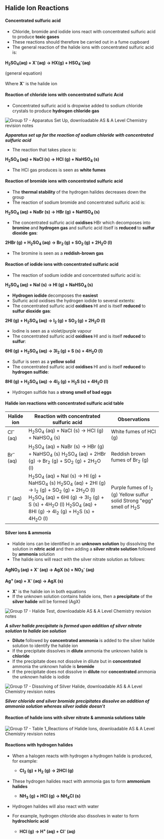 Halide Ion Reactions
--------------------

#### Concentrated sulfuric acid

* Chloride, bromide and iodide ions react with concentrated sulfuric acid to produce <b>toxic gases</b>
* These reactions should therefore be carried out in a fume cupboard
* The general reaction of the halide ions with concentrated sulfuric acid is:

<b>H</b><sub><b>2</b></sub><b>SO</b><sub><b>4</b></sub><b>(aq) + X</b><sup><b>-</b></sup><b>(aq) → HX(g) + HSO</b><sub><b>4</b></sub><sup><b>-</b></sup><b>(aq)</b>

(general equation)

Where <b>X</b><sup><b>-</b></sup> is the halide ion

#### Reaction of chloride ions with concentrated sulfuric Acid

* Concentrated sulfuric acid is dropwise added to sodium chloride crystals to produce <b>hydrogen chloride gas</b>

![Group 17 - Apparatus Set Up, downloadable AS & A Level Chemistry revision notes](2.3-Group-17-Apparatus-Set-Up.png)

<i><b>Apparatus set up for the reaction of sodium chloride with concentrated sulfuric acid</b></i>

* The reaction that takes place is:

<b>H</b><sub><b>2</b></sub><b>SO</b><sub><b>4 </b></sub><b>(aq) + NaCl (s) → HCl (g) + NaHSO</b><sub><b>4 </b></sub><b>(s)      </b>

* The HCl gas produces is seen as <b>white fumes </b>

#### Reaction of bromide ions with concentrated sulfuric acid

* The <b>thermal stability </b>of the hydrogen halides decreases down the group
* The reaction of sodium bromide and concentrated sulfuric acid is:

<b>H</b><sub><b>2</b></sub><b>SO</b><sub><b>4 </b></sub><b>(aq) + NaBr (s) → HBr (g) + NaHSO</b><sub><b>4 </b></sub><b>(s)     </b>

* The concentrated sulfuric acid <b>oxidises </b>HBr which decomposes into <b>bromine </b>and <b>hydrogen gas </b>and sulfuric acid itself is <b>reduced </b>to <b>sulfur</b> <b>dioxide</b> <b>gas</b>:

<b>2HBr (g) + H</b><sub><b>2</b></sub><b>SO</b><sub><b>4 </b></sub><b>(aq) → Br</b><sub><b>2 </b></sub><b>(g) + SO</b><sub><b>2 </b></sub><b>(g) + 2H</b><sub><b>2</b></sub><b>O (l)</b>

* The bromine is seen as a <b>reddish-brown gas</b>

#### Reaction of iodide ions with concentrated sulfuric acid

* The reaction of sodium iodide and concentrated sulfuric acid is:

<b>H</b><sub><b>2</b></sub><b>SO</b><sub><b>4 </b></sub><b>(aq) + NaI (s) → HI (g) + NaHSO</b><sub><b>4 </b></sub><b>(s)          </b>

* <b>Hydrogen iodide </b>decomposes the <b>easiest</b>
* Sulfuric acid oxidises the hydrogen iodide to several extents:
* The concentrated sulfuric acid <b>oxidises </b>HI and is itself <b>reduced </b>to <b>sulfur</b> <b>dioxide</b> <b>gas</b>:

<b>2HI (g) + H</b><sub><b>2</b></sub><b>SO</b><sub><b>4 </b></sub><b>(aq) → I</b><sub><b>2 </b></sub><b>(g) + SO</b><sub><b>2 </b></sub><b>(g) + 2H</b><sub><b>2</b></sub><b>O (l)</b>

* Iodine is seen as a violet/purple vapour
* The concentrated sulfuric acid <b>oxidises </b>HI and is itself <b>reduced </b>to <b>sulfur</b>:

<b>6HI (g) + H</b><sub><b>2</b></sub><b>SO</b><sub><b>4 </b></sub><b>(aq) → 3I</b><sub><b>2 </b></sub><b>(g) + S (s) + 4H</b><sub><b>2</b></sub><b>O (l)</b>

* Sulfur is seen as a <b>yellow solid</b>
* The concentrated sulfuric acid <b>oxidises </b>HI and is itself <b>reduced </b>to <b>hydrogen sulfide</b>:

<b>8HI (g) + H</b><sub><b>2</b></sub><b>SO</b><sub><b>4 </b></sub><b>(aq) → 4I</b><sub><b>2 </b></sub><b>(g) + H</b><sub><b>2</b></sub><b>S (s) + 4H</b><sub><b>2</b></sub><b>O (l)</b>

* Hydrogen sulfide has a <b>strong smell of bad eggs</b>

#### Halide ion reactions with concentrated sulfuric acid table

| <b>Halide ion</b> | <b>Reaction with concentrated sulfuric acid</b> | <b>Observations</b> |
| --- | --- | --- |
| Cl<sup>–</sup> (aq) | H<sub>2</sub>SO<sub>4</sub> (aq) + NaCl (s) → HCl (g) + NaHSO<sub>4</sub> (s) | White fumes of HCl (g) |
| Br<sup>–</sup> (aq) | H<sub>2</sub>SO<sub>4</sub> (aq) + NaBr (s) → HBr (g) + NaHSO<sub>4</sub> (s)  H<sub>2</sub>SO<sub>4</sub> (aq) + 2HBr (g) → Br<sub>2</sub> (g) + SO<sub>2</sub> (g) + 2H<sub>2</sub>O (l) | Reddish brown fumes of Br<sub>2</sub> (g) |
| I<sup>–</sup> (aq) | H<sub>2</sub>SO<sub>4</sub> (aq) + NaI (s) → HI (g) + NaHSO<sub>4</sub> (s)  H<sub>2</sub>SO<sub>4</sub> (aq) + 2HI (g) → I<sub>2</sub> (g) + SO<sub>2</sub> (g) + 2H<sub>2</sub>O (l)  H<sub>2</sub>SO<sub>4</sub> (aq) + 6HI (g) → 3I<sub>2</sub> (g) + S (s) + 4H<sub>2</sub>O (l)  H<sub>2</sub>SO<sub>4</sub> (aq) + 8HI (g) → 4I<sub>2</sub> (g) + H<sub>2</sub>S (s) + 4H<sub>2</sub>O (l) | Purple fumes of I<sub>2</sub> (g)  Yellow sulfur solid  Strong "egg" smell of H<sub>2</sub>S |

#### Silver ions & ammonia

* Halide ions can be identified in an <b>unknown</b> <b>solution</b> by dissolving the solution in <b>nitric acid </b>and then adding a <b>silver nitrate solution </b>followed by <b>ammonia </b>solution
* The halide ions will react with the silver nitrate solution as follows:

<b>AgNO</b><sub><b>3 </b></sub><b>(aq) + X</b><sup><b>- </b></sup><b>(aq) → AgX (s) + NO</b><sub><b>3</b></sub><sup><b>- </b></sup><b>(aq)</b>

<b>Ag</b><sup><b>+ </b></sup><b>(aq) + X</b><sup><b>- </b></sup><b>(aq) → AgX (s)</b>

* <b>X</b><sup><b>-</b></sup> is the halide ion in both equations
* If the unknown solution contains halide ions, then a <b>precipitate</b> of the <b>silver halide</b> will be formed (AgX)

![Group 17 - Halide Test, downloadable AS & A Level Chemistry revision notes](2.3-Group-17-Halide-Test.png)

<i><b>A silver halide precipitate is formed upon addition of silver nitrate solution to halide ion solution</b></i>

* <b>Dilute </b>followed by <b>concentrated ammonia</b> is added to the silver halide solution to identify the halide ion
* If the precipitate dissolves in <b>dilute </b>ammonia the unknown halide is <b>chloride</b>
* If the precipitate does not dissolve in dilute but in <b>concentrated </b>ammonia the unknown halide is <b>bromide</b>
* If the precipitate does not dissolve in <b>dilute </b>nor <b>concentrated </b>ammonia the unknown halide is iodide

![Group 17 - Dissolving of Silver Halide, downloadable AS & A Level Chemistry revision notes](2.3-Group-17-Dissolving-of-Silver-Halide.png)

<i><b>Silver chloride and silver bromide precipitates dissolve on addition of ammonia solution whereas silver iodide doesn’t</b></i>

#### Reaction of halide ions with silver nitrate & ammonia solutions table

![Group 17 - Table 1_Reactions of Halide Ions, downloadable AS & A Level Chemistry revision notes](2.3-Group-17-Table-1_Reactions-of-Halide-Ions.png)

#### Reactions with hydrogen halides

* When a halogen reacts with hydrogen a hydrogen halide is produced, for example:

  + <b>Cl</b><sub><b>2</b></sub><b> (g) + H</b><sub><b>2</b></sub><b> (g) → 2HCl (g) </b>
* These hydrogen halides react with ammonia gas to form <b>ammonium halides</b>

  + <b>NH</b><sub><b>3</b></sub><b> (g) + HCl (g) → NH</b><sub><b>4</b></sub><b>Cl (s) </b>
* Hydrogen halides will also react with water
* For example, hydrogen chloride also dissolves in water to form <b>hydrochloric acid</b>

  + <b>HCl (g) → H</b><sup><b>+ </b></sup><b>(aq) + Cl</b><sup><b>-</b></sup><b> (aq) </b>